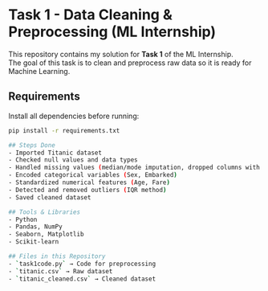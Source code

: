 # Task 1 - Data Cleaning & Preprocessing (ML Internship)

This repository contains my solution for **Task 1** of the ML Internship.  
The goal of this task is to clean and preprocess raw data so it is ready for Machine Learning.

## Requirements
Install all dependencies before running:

```bash
pip install -r requirements.txt

## Steps Done
- Imported Titanic dataset
- Checked null values and data types
- Handled missing values (median/mode imputation, dropped columns with many nulls)
- Encoded categorical variables (Sex, Embarked)
- Standardized numerical features (Age, Fare)
- Detected and removed outliers (IQR method)
- Saved cleaned dataset

## Tools & Libraries
- Python  
- Pandas, NumPy  
- Seaborn, Matplotlib  
- Scikit-learn  

## Files in this Repository
- `task1code.py` → Code for preprocessing
- `titanic.csv` → Raw dataset
- `titanic_cleaned.csv` → Cleaned dataset

